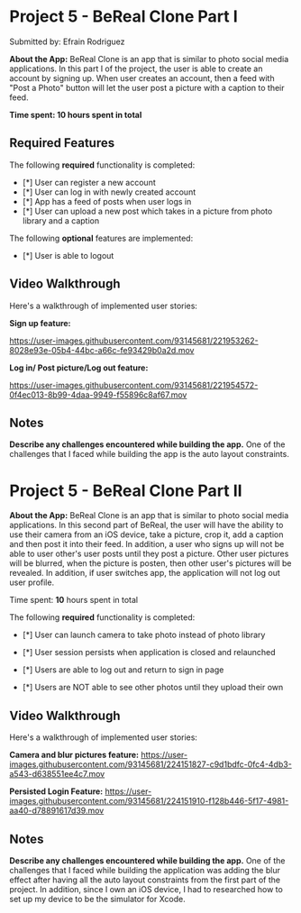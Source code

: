 # Project 5 - BeReal Clone Part I

Submitted by: Efrain Rodriguez

**About the App:**
BeReal Clone is an app that is similar to photo social media applications. In this part I of the project, the user is able to create an account by    signing up. When user creates an account, then a feed with "Post a Photo" button will let the user post a picture with a caption to their feed. 

**Time spent: 10 hours spent in total**

## Required Features

The following **required** functionality is completed:

- [*] User can register a new account
- [*] User can log in with newly created account
- [*] App has a feed of posts when user logs in
- [*] User can upload a new post which takes in a picture from photo library and a caption	
 
The following **optional** features are implemented:
- [*] User is able to logout



## Video Walkthrough

Here's a walkthrough of implemented user stories:

**Sign up feature:**


https://user-images.githubusercontent.com/93145681/221953262-8028e93e-05b4-44bc-a66c-fe93429b0a2d.mov


**Log in/ Post picture/Log out feature:**

https://user-images.githubusercontent.com/93145681/221954572-0f4ec013-8b99-4daa-9949-f55896c8af67.mov


## Notes
**Describe any challenges encountered while building the app.**
 One of the challenges that I faced while building the app is the auto layout constraints.
 
 
 
 # Project 5 - BeReal Clone Part II
**About the App:**
BeReal Clone is an app that is similar to photo social media applications. In this second part of BeReal, the user will have the ability to use their camera from an iOS device, take a picture, crop it, add a caption and then post it into their feed. In addition, a user who signs up will not be able to user other's user posts until they post a picture. Other user pictures will be blurred, when the picture is posten, then other user's pictures will be revealed. In addition, if user switches app, the application will not log out user profile. 

Time spent: **10** hours spent in total

The following **required** functionality is completed:

- [*] User can launch camera to take photo instead of photo library
- [*] User session persists when application is closed and relaunched

- [*] Users are able to log out and return to sign in page
- [*] Users are NOT able to see other photos until they upload their own

## Video Walkthrough

Here's a walkthrough of implemented user stories:

**Camera and blur pictures feature:**
https://user-images.githubusercontent.com/93145681/224151827-c9d1bdfc-0fc4-4db3-a543-d638551ee4c7.mov




**Persisted Login Feature:**
https://user-images.githubusercontent.com/93145681/224151910-f128b446-5f17-4981-aa40-d78891617d39.mov


## Notes
**Describe any challenges encountered while building the app.**
 One of the challenges that I faced while building the application was adding the blur effect after having all the auto layout constraints from the first part of the project. In addition, since I own an iOS device, I had to researched how to set up my device to be the simulator for Xcode.


